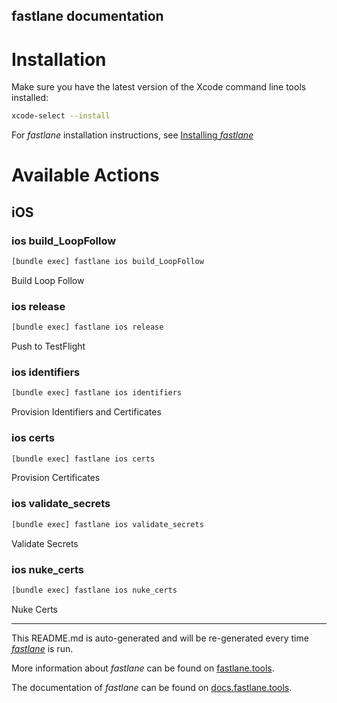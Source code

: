 fastlane documentation
----

# Installation

Make sure you have the latest version of the Xcode command line tools installed:

```sh
xcode-select --install
```

For _fastlane_ installation instructions, see [Installing _fastlane_](https://docs.fastlane.tools/#installing-fastlane)

# Available Actions

## iOS

### ios build_LoopFollow

```sh
[bundle exec] fastlane ios build_LoopFollow
```

Build Loop Follow

### ios release

```sh
[bundle exec] fastlane ios release
```

Push to TestFlight

### ios identifiers

```sh
[bundle exec] fastlane ios identifiers
```

Provision Identifiers and Certificates

### ios certs

```sh
[bundle exec] fastlane ios certs
```

Provision Certificates

### ios validate_secrets

```sh
[bundle exec] fastlane ios validate_secrets
```

Validate Secrets

### ios nuke_certs

```sh
[bundle exec] fastlane ios nuke_certs
```

Nuke Certs

----

This README.md is auto-generated and will be re-generated every time [_fastlane_](https://fastlane.tools) is run.

More information about _fastlane_ can be found on [fastlane.tools](https://fastlane.tools).

The documentation of _fastlane_ can be found on [docs.fastlane.tools](https://docs.fastlane.tools).
